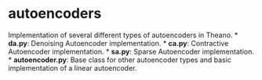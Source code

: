 autoencoders
============

Implementation of several different types of autoencoders in Theano.
    * **da.py**: Denoising Autoencoder implementation.
    * **ca.py**: Contractive Autoencoder implementation.
    * **sa.py**: Sparse Autoencoder implementation.
    * **autoencoder.py**: Base class for other autoencoder types and basic implementation of a linear autoencoder.
